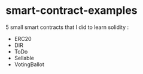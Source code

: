 # smart-contract-examples

5 small smart contracts that I did to learn solidity :
* ERC20
* DIR
* ToDo
* Sellable
* VotingBallot
